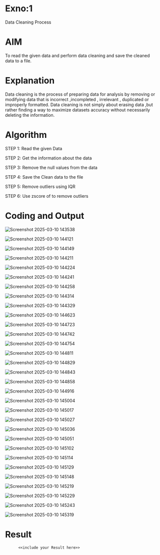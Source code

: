 # Exno:1
Data Cleaning Process

# AIM
To read the given data and perform data cleaning and save the cleaned data to a file.

# Explanation
Data cleaning is the process of preparing data for analysis by removing or modifying data that is incorrect ,incompleted , irrelevant , duplicated or improperly formatted. Data cleaning is not simply about erasing data ,but rather finding a way to maximize datasets accuracy without necessarily deleting the information.

# Algorithm
STEP 1: Read the given Data

STEP 2: Get the information about the data

STEP 3: Remove the null values from the data

STEP 4: Save the Clean data to the file

STEP 5: Remove outliers using IQR

STEP 6: Use zscore of to remove outliers

# Coding and Output

![Screenshot 2025-03-10 143538](https://github.com/user-attachments/assets/d7b1caae-f458-49a3-99a4-0d2d0d0028e1)

![Screenshot 2025-03-10 144121](https://github.com/user-attachments/assets/1ebaa8bb-b778-40be-80a4-fa9b706d7904)

![Screenshot 2025-03-10 144149](https://github.com/user-attachments/assets/9a383fee-85d6-4c2b-8d7e-36878ee54ac5)

![Screenshot 2025-03-10 144211](https://github.com/user-attachments/assets/5aa2ba62-6b8e-4978-aba1-d771afbc570b)

![Screenshot 2025-03-10 144224](https://github.com/user-attachments/assets/3889278d-06fb-4030-97f9-276597d88923)

![Screenshot 2025-03-10 144241](https://github.com/user-attachments/assets/3d25de10-73c2-42ff-b455-debb007df2c8)

![Screenshot 2025-03-10 144258](https://github.com/user-attachments/assets/0f931c4e-3397-49c4-9e5f-f9834e0a3d02)

![Screenshot 2025-03-10 144314](https://github.com/user-attachments/assets/71751660-6266-4ca0-a822-1c6a7c6484e8)

![Screenshot 2025-03-10 144329](https://github.com/user-attachments/assets/a38fe007-fe62-4661-a54e-1b1df2c1ca27)

![Screenshot 2025-03-10 144623](https://github.com/user-attachments/assets/476fb87b-dd10-4eb4-8818-d2d3de2db87d)

![Screenshot 2025-03-10 144723](https://github.com/user-attachments/assets/da8885d2-0ccc-4f3d-9404-46b1265e3581)

![Screenshot 2025-03-10 144742](https://github.com/user-attachments/assets/2144d462-5e45-4bc7-b800-7b7c4cadf2da)

![Screenshot 2025-03-10 144754](https://github.com/user-attachments/assets/d3b2ac27-82d1-49cb-90d5-a1889082caeb)

![Screenshot 2025-03-10 144811](https://github.com/user-attachments/assets/a6380c91-62b6-4fc5-b710-a59f3d5fba7f)

![Screenshot 2025-03-10 144829](https://github.com/user-attachments/assets/265d25f8-7aa6-46fb-bd35-8c600d1cec73)

![Screenshot 2025-03-10 144843](https://github.com/user-attachments/assets/1848d90f-8dfb-49e6-887d-7cb4f0bf641c)

![Screenshot 2025-03-10 144858](https://github.com/user-attachments/assets/df2d71d3-dabb-4a5d-b4f6-62a6eea9d512)

![Screenshot 2025-03-10 144916](https://github.com/user-attachments/assets/3d034512-6bd5-4ff0-93f8-b992bc1af98c)

![Screenshot 2025-03-10 145004](https://github.com/user-attachments/assets/96620f13-cc05-4bfc-b870-1c32e7324931)

![Screenshot 2025-03-10 145017](https://github.com/user-attachments/assets/674f5e59-6b08-49a9-a1a7-9e8125dd8681)

![Screenshot 2025-03-10 145027](https://github.com/user-attachments/assets/b9e384e7-11d1-4a07-bb68-9cdb16fc2e56)

![Screenshot 2025-03-10 145036](https://github.com/user-attachments/assets/1bd45c74-4c69-44bd-897c-d5ffc3d7de56)

![Screenshot 2025-03-10 145051](https://github.com/user-attachments/assets/a25357a8-15c3-4240-94d5-2038befca874)

![Screenshot 2025-03-10 145102](https://github.com/user-attachments/assets/6313d28c-d6b4-4e2d-be97-4c4991175b78)

![Screenshot 2025-03-10 145114](https://github.com/user-attachments/assets/3171adc8-1bf6-4373-8ee1-84d00474b737)

![Screenshot 2025-03-10 145129](https://github.com/user-attachments/assets/fa8377fc-c28a-440c-a9da-d43a0fb4a79f)

![Screenshot 2025-03-10 145148](https://github.com/user-attachments/assets/b66c23ce-231b-46d3-8f2a-6f0988673aa5)

![Screenshot 2025-03-10 145219](https://github.com/user-attachments/assets/cb914b33-2178-4e15-8682-bfcca4fd5582)

![Screenshot 2025-03-10 145229](https://github.com/user-attachments/assets/dda2a0bc-4d6a-47d9-8044-7c8d5bc712b5)

![Screenshot 2025-03-10 145243](https://github.com/user-attachments/assets/3691c7ba-90dd-462c-a67b-d73e2b4095f2)

![Screenshot 2025-03-10 145319](https://github.com/user-attachments/assets/70404648-eea1-491f-a6b1-4a3dfad14050)

# Result
          <<include your Result here>>
